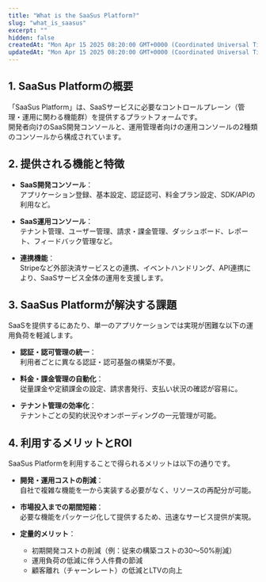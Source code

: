 ```yaml
---
title: "What is the SaaSus Platform?"
slug: "what_is_saasus"
excerpt: ""
hidden: false
createdAt: "Mon Apr 15 2025 08:20:00 GMT+0000 (Coordinated Universal Time)"
updatedAt: "Mon Apr 15 2025 08:20:00 GMT+0000 (Coordinated Universal Time)"
---
```


## 1. SaaSus Platformの概要

「SaaSus Platform」は、SaaSサービスに必要なコントロールプレーン（管理・運用に関わる機能群）を提供するプラットフォームです。  
開発者向けのSaaS開発コンソールと、運用管理者向けの運用コンソールの2種類のコンソールから構成されています。

## 2. 提供される機能と特徴

- **SaaS開発コンソール**：  
  アプリケーション登録、基本設定、認証認可、料金プラン設定、SDK/APIの利用など。

- **SaaS運用コンソール**：  
  テナント管理、ユーザー管理、請求・課金管理、ダッシュボード、レポート、フィードバック管理など。

- **連携機能**：  
  Stripeなど外部決済サービスとの連携、イベントハンドリング、API連携により、SaaSサービス全体の運用を支援します。

## 3. SaaSus Platformが解決する課題

SaaSを提供するにあたり、単一のアプリケーションでは実現が困難な以下の運用負荷を軽減します。

- **認証・認可管理の統一**：  
  利用者ごとに異なる認証・認可基盤の構築が不要。

- **料金・課金管理の自動化**：  
  従量課金や定額課金の設定、請求書発行、支払い状況の確認が容易に。

- **テナント管理の効率化**：  
  テナントごとの契約状況やオンボーディングの一元管理が可能。

## 4. 利用するメリットとROI

SaaSus Platformを利用することで得られるメリットは以下の通りです。

- **開発・運用コストの削減**：  
  自社で複雑な機能を一から実装する必要がなく、リソースの再配分が可能。

- **市場投入までの期間短縮**：  
  必要な機能をパッケージ化して提供するため、迅速なサービス提供が実現。

- **定量的メリット**：
  - 初期開発コストの削減（例：従来の構築コストの30～50%削減）
  - 運用負荷の低減に伴う人件費の節減
  - 顧客離れ（チャーンレート）の低減とLTVの向上